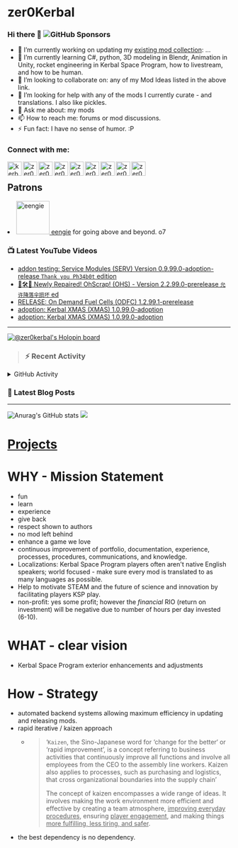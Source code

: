 # zer0Kerbal

### Hi there 👋 ![GitHub Sponsors](https://img.shields.io/github/sponsors/zer0Kerbal?color=purple&label=Github%20Sponsors&style=social)  
- 🔭 I’m currently working on updating my [existing mod collection](https://tinyurl.com/zer0KModTracker): ...
- 🌱 I’m currently learning C#, python, 3D modeling in Blendr, Animation in Unity, rocket engineering in Kerbal Space Program, how to livestream, and how to be human.
- 👯 I’m looking to collaborate on: any of my Mod Ideas listed in the above link.
- 🤔 I’m looking for help with any of the mods I currently curate - and translations. I also like pickles.
- 💬 Ask me about: my mods 
- 📫 How to reach me: forums or mod discussions.
- ⚡ Fun fact: I have no sense of humor. :P

### Connect with me:

<!--[<img align="left" alt="kerbalspaceprogram.com" width="32px" src="https://kerbalspaceprogram.com//favicon.ico" />][website]-->
[<img align="left" alt="kerbalspaceprogram.com" width="32px" src="https://cdn.icon-icons.com/icons2/1381/PNG/32/kerbalspaceprogram_93898.png" />][website]
[<img align="left" alt="zer0Kerbal | CurseForge" width="32px" src="https://cdn.jsdelivr.net/npm/simple-icons@v3/icons/curseforge.svg" />][curseforge]
[<img align="left" alt="zer0Kerbal | Reddit" width="32px" src="https://cdn.icon-icons.com/icons2/1945/PNG/512/iconfinder-reddit-4661631_122483.png" />][reddit]
[<img align="left" alt="zer0Kerbal | Patreon" width="32px" src="https://cdn.icon-icons.com/icons2/2429/PNG/512/patreon_logo_icon_147253.png" />][patreon]
[<img align="left" alt="zer0Kerbal | YouTube" width="32px" src="https://cdn.icon-icons.com/icons2/836/PNG/512/Youtube_icon-icons.com_66802.png" />][youtube]
[<img align="left" alt="zer0Kerbal | Twitch" width="32px" src="https://cdn.icon-icons.com/icons2/2699/PNG/512/twitch_logo_icon_170383.png" />][twitch]
[<img align="left" alt="zer0Kerbal | PayPal" width="32px" src="https://cdn.icon-icons.com/icons2/2699/PNG/512/paypal_logo_icon_168055.png" />][paypal]
[<img align="left" alt="zer0Kerbal | Buy Me a Coffee" width="32px" src="https://www.buymeacoffee.com/assets/img/bmc-meta-new/new/favicon.ico" />][buymeacoffee]
<!-- [<img align="left" alt="zer0Kerbal | buy me a coffee" width="22px" src="https://cdn.jsdelivr.net/npm/simple-icons@v3/icons/buymeacoffee.svg" />][buymeacoffee] -->
[<img align="left" alt="zer0Kerbal | Twitter" width="32px" src="https://cdn.icon-icons.com/icons2/836/PNG/32/Twitter_icon-icons.com_66803.png" />][twitter]
<!-- [<img align="left" alt="zer0Kerbal | Twitter" width="22px" src="https://cdn.jsdelivr.net/npm/simple-icons@v3/icons/twitter.svg" />][twitter] -->
<br />

## Patrons

<li><a href="https://www.reddit.com/user/eengie/"><img border="0" alt="eengie" src="https://i.redd.it/snoovatar/avatars/96418e79-2cd4-4759-91c2-057701985e65.png" width="75" height="75" > eengie</a> for going above and beyond. o7</li>

### 📺 Latest YouTube Videos

<!-- YOUTUBE:START -->
- [addon testing: Service Modules &lpar;SERV&rpar;  Version 0.9.99.0-adoption-release `Thank you Ph34b0t` edition](https://www.youtube.com/watch?v=eYzyM2Q64yI)
- [🤬🛠🤬 Newly Repaired! OhScrap! &lpar;OHS&rpar; - Version 2.2.99.0-prerelease `允许降落伞损坏` ed](https://www.youtube.com/watch?v=uyEO4GIBP9k)
- [RELEASE: On Demand Fuel Cells &lpar;ODFC&rpar; 1.2.99.1-prerelease](https://www.youtube.com/watch?v=Bbc3iccGVJg)
- [adoption: Kerbal XMAS &lpar;XMAS&rpar; 1.0.99.0-adoption](https://www.youtube.com/watch?v=-rY5gMn_OHk)
- [adoption: Kerbal XMAS &lpar;XMAS&rpar; 1.0.99.0-adoption](https://www.youtube.com/watch?v=-c-AX9TilO4)
<!-- YOUTUBE:END -->

---

[![@zer0kerbal's Holopin board](https://holopin.io/api/user/board?user=zer0kerbal)](https://www.holopin.io/@zer0kerbal)

>### :zap: Recent Activity

<details>
  <summary>GitHub Activity</summary>
  
<!--START_SECTION:activity-->
1. ❗️ Closed issue [#37](https://github.com/zer0Kerbal/SensorModules/issues/37) in [zer0Kerbal/SensorModules](https://github.com/zer0Kerbal/SensorModules)
2. 🎉 Merged PR [#39](https://github.com/zer0Kerbal/SensorModules/pull/39) in [zer0Kerbal/SensorModules](https://github.com/zer0Kerbal/SensorModules)
3. 💪 Opened PR [#39](https://github.com/zer0Kerbal/SensorModules/pull/39) in [zer0Kerbal/SensorModules](https://github.com/zer0Kerbal/SensorModules)
4. ❗️ Opened issue [#43](https://github.com/zer0Kerbal/ServiceModules/issues/43) in [zer0Kerbal/ServiceModules](https://github.com/zer0Kerbal/ServiceModules)
5. ❗️ Opened issue [#38](https://github.com/zer0Kerbal/SensorModules/issues/38) in [zer0Kerbal/SensorModules](https://github.com/zer0Kerbal/SensorModules)
6. ❗️ Opened issue [#37](https://github.com/zer0Kerbal/SensorModules/issues/37) in [zer0Kerbal/SensorModules](https://github.com/zer0Kerbal/SensorModules)
7. ❗️ Opened issue [#36](https://github.com/zer0Kerbal/SensorModules/issues/36) in [zer0Kerbal/SensorModules](https://github.com/zer0Kerbal/SensorModules)
8. ❗️ Opened issue [#35](https://github.com/zer0Kerbal/SensorModules/issues/35) in [zer0Kerbal/SensorModules](https://github.com/zer0Kerbal/SensorModules)
9. ❗️ Opened issue [#34](https://github.com/zer0Kerbal/SensorModules/issues/34) in [zer0Kerbal/SensorModules](https://github.com/zer0Kerbal/SensorModules)
10. ❗️ Opened issue [#33](https://github.com/zer0Kerbal/SensorModules/issues/33) in [zer0Kerbal/SensorModules](https://github.com/zer0Kerbal/SensorModules)
<!--END_SECTION:activity-->

</details

---

### 📕 Latest Blog Posts

<!-- BLOG-POST-LIST:START -->
<!-- BLOG-POST-LIST:END -->

---

<!--- [![Anurag's GitHub stats](https://github-readme-stats.vercel.app/api?username=zer0Kerbal)](https://github.com/anuraghazra/github-readme-stats) -->
![Anurag's GitHub stats](https://github-readme-stats.vercel.app/api?username=zer0Kerbal&show_icons=true) <img src="https://github-readme-stats.vercel.app/api/top-langs/?username=zer0kerbal&layout=compact&hide_border=true&bg_color=bada55&langs_count=4">  

# [Projects](projects.md)
   
  
# WHY - Mission Statement

* fun
* learn
* experience
* give back
* respect shown to authors
* no mod left behind
* enhance a game we love
* continuous improvement of portfolio, documentation, experience, processes, procedures, communications, and knowledge.
* Localizations: Kerbal Space Program players often aren't native English speakers; world focused - make sure every mod is translated to as many languages as possible.
* Help to motivate STEAM and the future of science and innovation by facilitating players KSP play.
* non-profit: yes some profit; however the *financial* RIO (return on investment) will be negative due to number of hours per day invested (6-10).

# WHAT - clear vision

* Kerbal Space Program exterior enhancements and adjustments

# How - Strategy

* automated backend systems allowing maximum efficiency in updating and releasing mods.
* rapid iterative / kaizen approach
  * > ‘`Kaizen`, the Sino-Japanese word for ‘change for the better‘ or ‘rapid improvement’, is a concept referring to business activities that continuously improve all functions and involve all employees from the CEO to the assembly line workers. Kaizen also applies to processes, such as purchasing and logistics, that cross organizational boundaries into the supply chain’
    >
    > The concept of kaizen encompasses a wide range of ideas. It involves making the work environment more efficient and effective by creating a team atmosphere, <u>improving everyday procedures</u>, ensuring <u>player engagement</u>, and making things <u>more fulfilling, less tiring, and safer</u>.
- the best dependency is no dependency.

<!--
**zer0Kerbal/zer0Kerbal** is a ✨ _special_ ✨ repository because its `README.md` (this file) appears on your GitHub profile.
<img src="https://wakatime.com/share/@926db0f4-33a1-4545-8aa6-88d1f7186f67/18dd85d3-f64d-4bcc-a3c3-65302497efc0.svg" width=600 height=600> -->

[website]: https://forum.kerbalspaceprogram.com/index.php?/profile/190933-zer0kerbal/
[youtube]: https://www.youtube.com/@zer0Kerbal
[twitter]: https://twitter.com/zer0Kerbal
[curseforge]: https://www.curseforge.com/members/zer0kerbal/projects
[twitch]: https://www.twitch.tv/zer0kerbal

[reddit]: https://www.reddit.com/user/zer0Kerbal
[patreon]: https://www.patreon.com/zer0Kerbal
[paypal]: https://www.paypal.com/donate?hosted_button_id=DC22YHMEJREKL
[buymeacoffee]: http://buymeacoffee.com/zer0Kerbal

